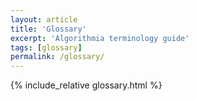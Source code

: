 ```yaml
---
layout: article
title: 'Glossary'
excerpt: 'Algorithmia terminology guide'
tags: [glossary]
permalink: /glossary/
---
```


{% include_relative glossary.html %}